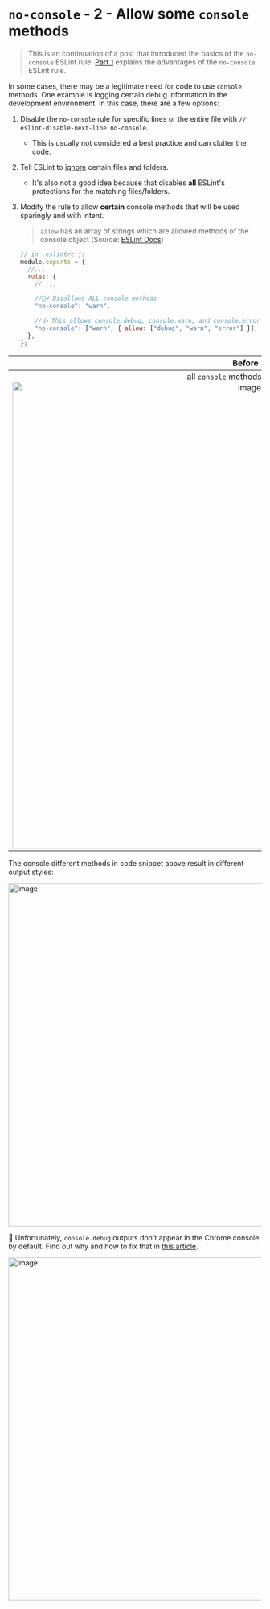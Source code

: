 # `no-console` - 2 - Allow some `console` methods

> This is an continuation of a post that introduced the basics of the `no-console` ESLint rule. [Part 1](../eslint/no-console-1-disallow-all-console-methods.md) explains the advantages of the `no-console` ESLint rule.

In some cases, there may be a legitimate need for code to use `console` methods. One example is logging certain debug information in the development environment. In this case, there are a few options:

1. Disable the `no-console` rule for specific lines or the entire file with `// eslint-disable-next-line no-console`.

   - This is usually not considered a best practice and can clutter the code.

1. Tell ESLint to [ignore](https://eslint.org/docs/latest/user-guide/configuring/ignoring-code) certain files and folders.

   - It's also not a good idea because that disables **all** ESLint's protections for the matching files/folders.

1. Modify the rule to allow **certain** console methods that will be used sparingly and with intent.

   > `allow` has an array of strings which are allowed methods of the console object (Source: [ESLint Docs](https://eslint.org/docs/latest/rules/no-console#options))

   ```js
   // in .eslintrc.js
   module.exports = {
     //...
     rules: {
       // ...

       //🙅‍♂️ Disallows ALL console methods
       "no-console": "warn",

       //👍 This allows console.debug, console.warn, and console.error
       "no-console": ["warn", { allow: ["debug", "warn", "error"] }],
     },
   };
   ```

|                                                                                   Before                                                                                   |                                                                                  After                                                                                  |
| :------------------------------------------------------------------------------------------------------------------------------------------------------------------------: | :---------------------------------------------------------------------------------------------------------------------------------------------------------------------: |
| all `console` methods disallowed <img width="928" alt="image" src="https://user-images.githubusercontent.com/24983797/188308213-243a3e6d-89a1-4ba2-ba7b-6196e49da89f.png"> | only `console.log` disallowed <img width="928" alt="image" src="https://user-images.githubusercontent.com/24983797/188308112-9994e9af-8865-4f3d-83cb-75cf693f2c09.png"> |

The console different methods in code snippet above result in different output styles:

<img width="682" alt="image" src="https://user-images.githubusercontent.com/24983797/188304293-5fb33951-3eae-4120-9e60-280e0a07a660.png">

🚨 Unfortunately, `console.debug` outputs don't appear in the Chrome console by default. Find out why and how to fix that in [this article](../chrome/devtools-show-console-debug-output.md).

<img width="682" alt="image" src="https://user-images.githubusercontent.com/24983797/188303985-5b6a68a1-0a8d-446c-a70d-4638d14b7642.png">
